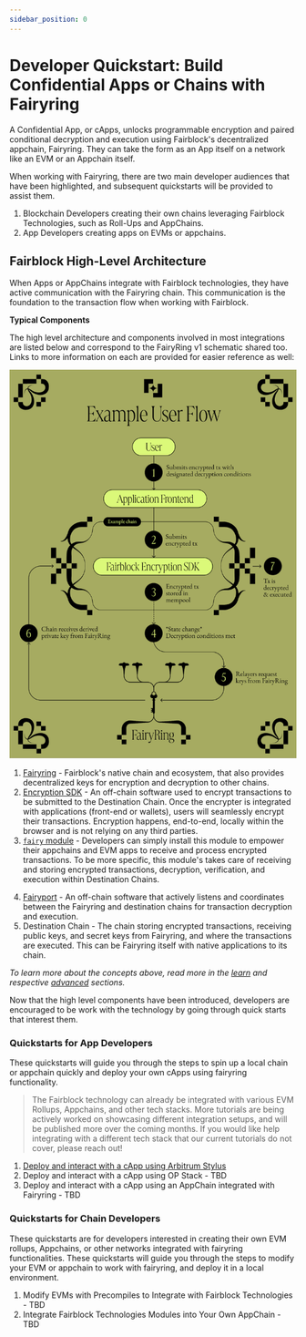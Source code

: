 ```yaml
---
sidebar_position: 0
---
```


# Developer Quickstart: Build Confidential Apps or Chains with Fairyring

A Confidential App, or cApps, unlocks programmable encryption and paired conditional decryption and execution using Fairblock's decentralized appchain, Fairyring. They can take the form as an App itself on a network like an EVM or an Appchain itself.

When working with Fairyring, there are two main developer audiences that have been highlighted, and subsequent quickstarts will be provided to assist them.  

1. Blockchain Developers creating their own chains leveraging Fairblock Technologies, such as Roll-Ups and AppChains.
2. App Developers creating apps on EVMs or appchains. 

## Fairblock High-Level Architecture

When Apps or AppChains integrate with Fairblock technologies, they have active communication with the Fairyring chain. This communication is the foundation to the transaction flow when working with Fairblock.

**Typical Components**

The high level architecture and components involved in most integrations are listed below and correspond to the FairyRing v1 schematic shared too. Links to more information on each are provided for easier reference as well:

<!-- TODO: get links to all of these -->

![Simplified Architecture of Fairblock v1](../../../static/img/FairyRingInfoGraphic.png)

1. [Fairyring](TODO:GetLinkToAdvancedSectionForThis) - Fairblock's native chain and ecosystem, that also provides decentralized keys for encryption and decryption to other chains.
2. [Encryption SDK](../../advanced/encrypt_tx.md) - An off-chain software used to encrypt transactions to be submitted to the Destination Chain. Once the encrypter is integrated with applications (front-end or wallets), users will seamlessly encrypt their transactions. Encryption happens, end-to-end, locally within the browser and is not relying on any third parties.
3. [`fairy` module](TODO:GetLinkToAdvancedSectionForThis) - Developers can simply install this module to empower their appchains and EVM apps to receive and process encrypted transactions. To be more specific, this module's takes care of receiving and storing encrypted transactions, decryption, verification, and execution within Destination Chains. 
<!-- TODO: make a new sub page in advanced for `fairy` module -->
4. [Fairyport](../../advanced/fairyport.md) - An off-chain software that actively listens and coordinates between the Fairyring and  destination chains for transaction decryption and execution. 
5. Destination Chain - The chain storing encrypted transactions, receiving public keys, and secret keys from Fairyring, and where the transactions are executed. This can be Fairyring itself with native applications to its chain.

_To learn more about the concepts above, read more in the [learn](TODO-GetLink) and respective [advanced](TODO-GetLink) sections._

Now that the high level components have been introduced, developers are encouraged to be work with the technology by going through quick starts that interest them.

### Quickstarts for App Developers 

These quickstarts will guide you through the steps to spin up a local chain or appchain quickly and deploy your own cApps using fairyring functionality. 

> The Fairblock technology can already be integrated with various EVM Rollups, Appchains, and other tech stacks. More tutorials are being actively worked on showcasing different integration setups, and will be published more over the coming months. If you would like help integrating with a different tech stack that our current tutorials do not cover, please reach out!

<!-- Links will be to their respective pages in the docs -->

1. [Deploy and interact with a cApp using Arbitrum Stylus](https://github.com/Fairblock/ArbitrumContracts)
2. Deploy and interact with a cApp using OP Stack - TBD
3. Deploy and interact with a cApp using an AppChain integrated with Fairyring - TBD

### Quickstarts for Chain Developers 

<!-- Links will be to their respective pages in the docs -->
These quickstarts are for developers interested in creating their own EVM rollups, Appchains, or other networks integrated with fairyring functionalities. These quickstarts will guide you through the steps to modify your EVM or appchain to work with fairyring, and deploy it in a local environment.

1. Modify EVMs with Precompiles to Integrate with Fairblock Technologies - TBD
2. Integrate Fairblock Technologies Modules into Your Own AppChain - TBD